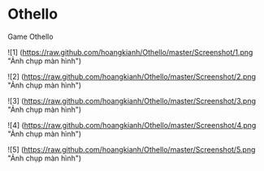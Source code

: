 Othello
=======

Game Othello

![1] (https://raw.github.com/hoangkianh/Othello/master/Screenshot/1.png "Ảnh chụp màn hình")

![2] (https://raw.github.com/hoangkianh/Othello/master/Screenshot/2.png "Ảnh chụp màn hình")

![3] (https://raw.github.com/hoangkianh/Othello/master/Screenshot/3.png "Ảnh chụp màn hình")

![4] (https://raw.github.com/hoangkianh/Othello/master/Screenshot/4.png "Ảnh chụp màn hình")

![5] (https://raw.github.com/hoangkianh/Othello/master/Screenshot/5.png "Ảnh chụp màn hình")
